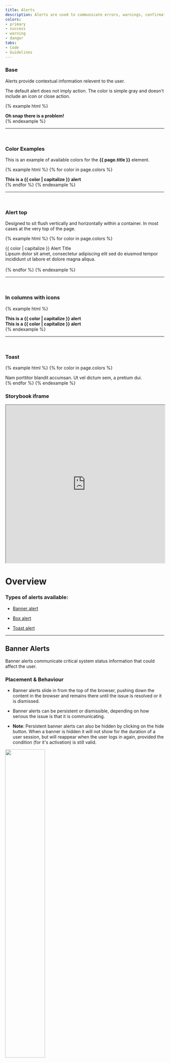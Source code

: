 ```yaml
---
title: Alerts
description: Alerts are used to communicate errors, warnings, confirmation messages and critical information that can affect the user experience.
colors:
- primary
- success
- warning
- danger
tabs: 
- Code
- Guidelines
---
```


<div id="code" class="docs-tabs-content" markdown="1">

### Base

Alerts provide contextual information relevent to the user.

The default alert does not imply action. The color is simple gray and doesn't include an icon or close action.

{% example html %}
<div class="c-alert">
 <strong>Oh snap there is a problem!</strong>
</div>
{% endexample %}


<hr>
<br>

### Color Examples

This is an example of available colors for the **{{ page.title }}** element. 

{% example html %}
{% for color in page.colors %}
<div class="c-alert c-alert-{{ color }}">
  <i class="fa fa-exclamation-circle c-alert-icon" aria-hidden="true"></i>
    <div class="c-alert-content"><strong>
    This is a {{ color | capitalize }} alert
      </strong>
    </div>
    <a href="#" class="c-alert-close" aria-hidden="true"></a>
</div>
{% endfor %}
{% endexample %}


<hr>
<br>


### Alert top
Designed to sit flush vertically and horizontally within a container. In most cases at the very top of the page.

{% example html %}
{% for color in page.colors %}
<div class="c-alert c-alert-top c-alert-{{ color }}">
  <i class="fa fa-exclamation-circle c-alert-icon" aria-hidden="true"></i>
    <div class="c-alert-content">
      <div class="c-alert-title">{{ color | capitalize }} Alert Title</div>
        Lipsum dolor sit amet, consectetur adipiscing elit sed do eiusmod tempor incididunt ut labore et dolore magna aliqua.</div>
  <a href="#" class="c-alert-close" aria-hidden="true"></a>
</div>
<br>
{% endfor %}
{% endexample %}


<hr>
<br>


### In columns with icons

{% example html %}
<div class="c-row">
    <div class="c-col">
    <div class="c-alert c-alert-danger">
      <i class="fa fa-exclamation-circle c-alert-icon" aria-hidden="true"></i>
        <div class="c-alert-content"><strong>
        This is a {{ color | capitalize }} alert
          </strong>
        </div>
        <a href="#" class="c-alert-close" aria-hidden="true"></a>
    </div>
    </div>
    <div class="c-col">
    <div class="c-alert c-alert-success">
      <i class="fa fa-exclamation-circle c-alert-icon" aria-hidden="true"></i>
        <div class="c-alert-content"><strong>
        This is a {{ color | capitalize }} alert
          </strong>
        </div>
        <a href="#" class="c-alert-close" aria-hidden="true"></a>
    </div>
    </div>
</div>
{% endexample %}


<hr>
<br>

### Toast
{% example html %}
{% for color in page.colors %}
<div class="c-toast-alert c-toast-alert-{{ color }}">
  <i class="c-toast-alert-icon fa fa-check-circle"></i>
  Nam porttitor blandit accumsan.
  Ut vel dictum sem, a pretium dui.
  <a href="#" class="c-toast-alert-close"></a>
</div>
{% endfor %}
{% endexample %}

</div>
<!-- End Code Tab -->

<!-- Start Angular Tab -->
<div id="angular" class="docs-tabs-content" markdown="1">

### Storybook iframe
<iframe title="storybook" width="100%" height="500px" src="https://pages.code.ipreo.com/josh-easter/storybook-demo/?path=/story/basic-elements--avatar&full=0&addons=1&stories=0&panelRight=0&addonPanel=storybooks%2Fstorybook-addon-knobs&nav=0"></iframe>

</div>
<!-- End Angular Tab -->


<!-- Start Design Guidelines Tab -->
<div id="guidelines" class="docs-tabs-content" markdown="1">

# Overview

### Types of alerts available:
- [Banner alert](#banner-alert)

- [Box alert](#box-alert)

- [Toast alert](#toast-alert)

<hr>

<!-- Start Banner Alert Section -->
## Banner Alerts <a name="banner-alert"></a>
Banner alerts communicate critical system status information that could affect the user.


### Placement & Behaviour
- Banner alerts slide in from the top of the browser, pushing down the content in the browser and remains there until the issue is resolved or it is dismissed.

- Banner alerts can be persistent or dismissible, depending on how serious the issue is that it is communicating.

- <b>Note</b>: Persistent banner alerts can also be hidden by clicking on the hide button. When a banner is hidden it will not show for the duration of a user session, but will reappear when the user logs in again, provided the condition (for it's activation) is still valid.

<img src="{{ site.url }}{{ site.baseurl }}/assets/img/elements/alerts/banner-alert-new-format/banner-alert-example@2x.png" width="50%;">


### Variations

Banner Alerts should be used sparingly to communicate informational, warning or danger messages.


### Best Practices
- Only show one Banner Alert at a time

- Only use Banner Alerts to communicate system information and warnings

- Allow users to hide or dismiss Banner Alerts that communicate non-critical system information

- Keep copy on all alerts short and to the point

- If available, do include links for the user to either rectify the situation or find out more information

<hr>

### Examples

**An dismissible informational Banner alert with a link to more information**

<img src="{{ site.url }}{{ site.baseurl }}/assets/img/elements/alerts/banner-alert-new-format/info-banner-alert-example@2x.png" width="50%;">

<br>

**A persistent danger Banner alert**

<img src="{{ site.url }}{{ site.baseurl }}/assets/img/elements/alerts/banner-alert-new-format/danger-banner-alert-example@2x.png" width="50%;">
<!-- End Banner Alert Section -->

<hr>

<!-- Start Box Alert Section -->
## Box Alerts <a name="box-alert"></a>
Boxed alerts communicate the status of a page or component, sometimes in response to user actions.

### Placement & Behaviour
- Box alerts fade in at the top of the page or component it relates to, pushing down the content and remains there until the issue is resolved or it is dismissed.

- Box alerts can be persistent or dismissible, depending on how serious the issue is that it is communicating.

<img src="{{ site.url }}{{ site.baseurl }}/assets/img/elements/alerts/box-alerts-new-format/box-alert-example-1@2x.png" width="50%;">

<img src="{{ site.url }}{{ site.baseurl }}/assets/img/elements/alerts/box-alerts-new-format/box-alert-example-2@2x.png" width="50%;">


### Variations

Box Alerts should be used to communicate informational, warning or danger messages.

### Best Practices
- Try to show only one Box alert at a time. Two at the most in extreme cases

- If two Box alerts are shown at the same time, the latest one will appear at the top

Box alerts must sit in the container of the page or component it relates to
- Allow users to hide or dismiss Box alerts that communicate non-critical system information

- Keep copy on all alerts short and to the point

- If available, do include links for the user to either rectify the situation or find out more information

<hr>

## Examples

**A persistent danger Box alert**

<img src="{{ site.url }}{{ site.baseurl }}/assets/img/elements/alerts/box-alerts-new-format/danger-box-alert-example@2x.png" width="50%;">

<br>

**An dismissible informational Box alert with a link to more information**

<img src="{{ site.url }}{{ site.baseurl }}/assets/img/elements/alerts/box-alerts-new-format/info-banner-alert-example@2x.png" width="50%;">
<!-- End Box Alert Section -->

<hr>

<!-- Start Toast Alerts Section -->
## Toast Alerts <a name="toast-alert"></a>
Toast alerts serve as a feedback & confirmation mechanism after the user performs an action.

### Placement & Behaviour
- Toast alerts slide in from the top right corner of the browser, overlaying the content.  It's position is fixed ie. is not affected by scrolling.

- Banner alerts auto-clear after a period of time but can also be dismissed by the user.

<img src="{{ site.url }}{{ site.baseurl }}/assets/img/elements/alerts/toast-alert-new-format/toast-alert-example@2x.png" width="50%;">

### Variations

Toast Alerts should be used to communicate informational, warning, danger or success messages in response to user actions.

### Best Practices
- Always animate Toast alerts in from the top right corner

- Toast alerts should appear in order of the latest at the top 

- Toast alerts must appear immediately in response to a user action

- Keep copy on all alerts short and to the point

- If available, do include links for the user to either rectify the situation or find out more information

<hr>

## Examples

**An informational Toast alert**

<img src="{{ site.url }}{{ site.baseurl }}/assets/img/elements/alerts/toast-alert-new-format/info-toast-alert-example@2x.png" width="50%;">

<br>

**A success Toast alert**

<img src="{{ site.url }}{{ site.baseurl }}/assets/img/elements/alerts/toast-alert-new-format/success-toast-alert-example@2x.png" width="50%;">

<br>

**A danger Toast alert**

<img src="{{ site.url }}{{ site.baseurl }}/assets/img/elements/alerts/toast-alert-new-format/danger-toast-alert-example@2x.png" width="50%;">

<!-- End Toast Alerts Section -->



</div>
<!-- End Design Tab -->






